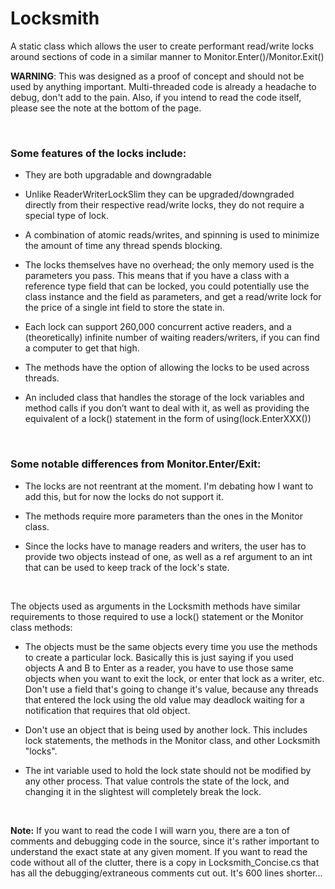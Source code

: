 # Locksmith
A static class which allows the user to create performant read/write locks around sections of code in a similar manner to Monitor.Enter()/Monitor.Exit()

**WARNING**: This was designed as a proof of concept and should not be used by anything important.   Multi-threaded code is already a headache to debug, don't add to the pain.  Also, if you intend to read the code itself, please see the note at the bottom of the page.

<br>

### Some features of the locks include:

- They are both upgradable and downgradable

- Unlike ReaderWriterLockSlim they can be upgraded/downgraded directly from their respective read/write locks, they do not require a special type of lock.

- A combination of atomic reads/writes, and spinning is used to minimize the amount of time any thread spends blocking.

- The locks themselves have no overhead; the only memory used is the parameters you pass.  This means that if you have a class with a reference type field that can be locked, you could potentially use the class instance and the field as parameters, and get a read/write lock for the price of a single int field to store the state in.

- Each lock can support 260,000 concurrent active readers, and a (theoretically) infinite number of waiting readers/writers, if you can find a computer to get that high.

- The methods have the option of allowing the locks to be used across threads.

- An included class that handles the storage of the lock variables and method calls if you don’t want to deal with it, as well as providing the equivalent of a lock() statement in the form of using(lock.EnterXXX())

<br>

### Some notable differences from Monitor.Enter/Exit:
- The locks are not reentrant at the moment.  I'm debating how I want to add this, but for now the locks do not support it.

- The methods require more parameters than  the ones in the Monitor class.

- Since the locks have to manage readers and writers, the user has to provide two objects instead of one, as well as a ref argument to an int that can be used to keep track of the lock's state.

<br>

The objects used as arguments in the Locksmith methods have similar requirements to those required to use a lock() statement or the Monitor class methods:
  
- The objects must be the same objects every time you use the methods to create a particular lock.  Basically this is just saying if you used objects A and B to Enter as a reader, you have to use those same objects when you want to exit the lock, or enter that lock as a writer, etc.  Don't use a field that's going to change it's value, because any threads that entered the lock using the old value may deadlock waiting for a notification that requires that old object. 

- Don't use an object that is being used by another lock.  This includes lock statements, the methods in the Monitor class, and other Locksmith "locks".

- The int variable used to hold the lock state should not be modified by any other process.  That value controls the state of the lock, and changing it in the slightest will completely break the lock.

<br>

**Note:** If you want to read the code I will warn you, there are a ton of comments and debugging code in the source, since it's rather important to understand the exact state at any given moment.  If you want to read the code without all of the clutter, there is a copy in Locksmith_Concise.cs
that has all the debugging/extraneous comments cut out.  It's 600 lines shorter...
